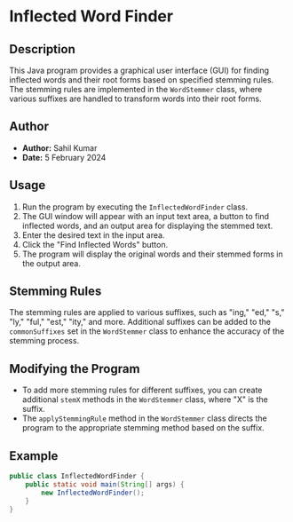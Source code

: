 # Inflected Word Finder

## Description
This Java program provides a graphical user interface (GUI) for finding inflected words and their root forms based on specified stemming rules. The stemming rules are implemented in the `WordStemmer` class, where various suffixes are handled to transform words into their root forms.

## Author
- **Author:** Sahil Kumar
- **Date:** 5 February 2024

## Usage
1. Run the program by executing the `InflectedWordFinder` class.
2. The GUI window will appear with an input text area, a button to find inflected words, and an output area for displaying the stemmed text.
3. Enter the desired text in the input area.
4. Click the "Find Inflected Words" button.
5. The program will display the original words and their stemmed forms in the output area.

## Stemming Rules
The stemming rules are applied to various suffixes, such as "ing," "ed," "s," "ly," "ful," "est," "ity," and more. Additional suffixes can be added to the `commonSuffixes` set in the `WordStemmer` class to enhance the accuracy of the stemming process.

## Modifying the Program
- To add more stemming rules for different suffixes, you can create additional `stemX` methods in the `WordStemmer` class, where "X" is the suffix.
- The `applyStemmingRule` method in the `WordStemmer` class directs the program to the appropriate stemming method based on the suffix.

## Example
```java
public class InflectedWordFinder {
    public static void main(String[] args) {
        new InflectedWordFinder();
    }
}
